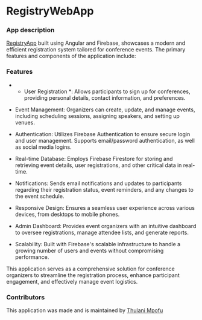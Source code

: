 #  RegistryWebApp

### App description

[RegistryApp](https://registry-demo.netlify.app/) built using Angular and Firebase, showcases a modern and efficient registration system tailored for conference events. The primary features and components of the application include:
### Features
   - * User Registration *: Allows participants to sign up for conferences, providing personal details, contact information, and preferences.

   - Event Management: Organizers can create, update, and manage events, including scheduling sessions, assigning speakers, and setting up venues.

   - Authentication: Utilizes Firebase Authentication to ensure secure login and user management. Supports email/password authentication, as well as social media logins.

   - Real-time Database: Employs Firebase Firestore for storing and retrieving event details, user registrations, and other critical data in real-time.

   - Notifications: Sends email notifications and updates to participants regarding their registration status, event reminders, and any changes to the event schedule.

   - Responsive Design: Ensures a seamless user experience across various devices, from desktops to mobile phones.

   - Admin Dashboard: Provides event organizers with an intuitive dashboard to oversee registrations, manage attendee lists, and generate reports.

   - Scalability: Built with Firebase's scalable infrastructure to handle a growing number of users and events without compromising performance.

This application serves as a comprehensive solution for conference organizers to streamline the registration process, enhance participant engagement, and effectively manage event logistics.
   

### Contributors
This application was made and is maintained by [Thulani Mpofu](https://github.com/TOLANY-LANNIE)
